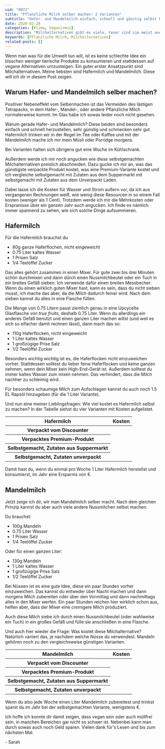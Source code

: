 ```yaml
---
uid: "0072"
title: "Pflanzliche Milch selber machen: 2 Varianten"
subtitle: "Hafer- und Mandelmilch einfach, schnell und günstig selbst herstellen."
date: 2020-02-28
categories: [Klima, Veganismus]
description: "Milchalternativen gibt es viele, teuer sind sie meist auch. Dabei lässt sich pflanzliche Milch einfach und günstig selber machen."
keywords: [Pflanzliche Milch, Milchalternativen]
related-posts: []
---
```

Wenn man was für die Umwelt tun will, ist es keine schlechte Idee ein bisschen weniger tierische Produkte zu konsumieren und stattdessen auf vegane Alternativen umzusteigen. Ein guter erster Ansatzpunkt sind Milchalternativen. Meine liebsten sind Hafermilch und Mandelmilch. Diese will ich dir in diesem Post zeigen.

## Warum Hafer- und Mandelmilch selber machen?
Positiver Nebeneffekt vom Selbermachen ist das Vermeiden des lästigen Tetrapacks, in dem Hafer-, Mandel-, oder andere Pflanzliche Milch normalerweise kommt. Im Glas habe ich sowas leider noch nicht gesehen.

Warum gerade Hafer- und Mandelmilch? Diese beiden sind besonders einfach und schnell herzustellen, sehr günstig und schmecken sehr gut. Hafermilch trinken wir in der Regel im Tee oder Kaffee und mit der Mandelmilch mache ich mir mein Müsli oder Porridge morgens.

Bei Varianten halten sich übrigens gut eine Woche im Kühlschrank.

Außerdem werde ich mir noch angucken wie diese selbstgemachten Milchalternativen preislich abschneiden. Dazu gucke ich mir an, was das günstigste verpackte Produkt kostet, was eine Premium-Variante kostet und ich vergleiche selbstgemacht mit Zutaten aus dem Suppermarkt mit selbstgemacht mit Zutaten aus dem Unverpackt Laden.

Dabei lasse ich die Kosten für Wasser und Strom außern vor, da ich aus vergangenen Rechnungen weiß, wie wenig diese Resourcen in so einem Fall kosten (weniger als 1 Cent). Trotzdem werde ich mir die Mehrkosten oder Erspranisse über ein ganzen Jahr auch angucken. Ich finde es nämlich immer spannend zu sehen, wie sich solche Dinge aufsummieren.

## Hafermilch
Für die Hafermilch brauchst du
- 80g ganze Haferflochen, nicht eingeweicht
- 0.75 Liter kaltes Wasser
- 1 Prisen Salz
- 1/4 Teelöffel Zucker

Das alles gehört zusammen in einen Mixer. Für gute zwei bis drei Minuten schön durchmixen und dann dürch einen Nussmilchbeutel oder ein Tuch in ein breites Gefäß sieben. Ich verwende dafür einen breiten Messbecher. Wenn du einen wirklich guten Mixer hast, kann es sein, dass du nicht sieben musst, ich mache das aber, da die Milch dadurch feiner wird. Nach dem sieben kannst du alles in eine Flasche füllen.

Die Menge von 0.75 Litern passt ziemlich genau in eine Upcycelte Glasflasche von _true fruits_, deshalb 0.75 Liter. Wenn du allerdings ein anderes Gefäß benutzt und einen ganzen Liter machen willst (und weil es sich so eifacher damit rechnen lässt), dann mach das so:
- 110g Haferflocken, nicht eingeweicht
- 1 Liter kaltes Wasser
- 1 großzügige Prise Salz
- 1/2 Teelöffel Zucker

Besonders wichtig wichtig ist es, die Haferflocken nicht einzuweichen vorher. Stattdessen solltest du lieber feine Haferflocken und keine ganzen nehmen, wenn dein Mixer kein High-End-Gerät ist. Außerdem solltest du immer kaltes Wasser zum mixen nehmen. Das verhindert, dass die Milch nachher zu schleimig wird.

Für besonders schaumige Milch zum Aufschlagen kannst du auch noch 1.5 EL Rapsöl hinzugeben (für die 1 Liter Variante).

Und nun eine meiner Lieblingsfragen: Wie viel kostet es Hafermilch selbst zu machen? In der Tabelle siehst du vier Varianten mit Kosten aufgelistet.

<table>
  <thead>
    <tr>
      <th>Hafermilch</th>
      <th>Kosten</th>
    </tr>
  </thead>
  <tbody>
    <tr>
      <th>Verpackt vom Discounter</th>
      <td data-label="Kosten"></td>
    </tr>
    <tr>
      <th>Verpacktes Premium-Produkt</th>
      <td data-label="Kosten"></td>
    </tr>
    <tr>
      <th>Selbstgemacht, Zutaten aus Suppermarkt</th>
      <td data-label="Kosten"></td>
    </tr>
    <tr>
      <th>Selbstgemacht, Zutaten unverpackt</th>
      <td data-label="Kosten"></td>
    </tr>
  </tbody>
</table>

Damit hast du, wenn du einmal pro Woche 1 Liter Hafermilch herstellst und konsumierst, im Jahr eine Ersparnis von €.

## Mandelmilch
Jetzt zeige ich dir, wir man Mandelmilch selber macht. Nach dem gleichen Prinzip kannst du aber auch viele andere Nussmilchen selbst machen.

Du brauchst:
- 100g Mandeln
- 0.75 Liter Wasser
- 1 Prisen Salz
- 1/4 Teelöffel Zucker

Oder für einen ganzen Liter:
- 130g Mandeln
- 1 Liter kaltes Wasser
- 1 großzügige Prise Salz
- 1/2 Teelöffel Zucker

Bei Nüssen ist es eine gute Idee, diese ein paar Stunden vorher einzuweichen. Das kannst du entweder über Nacht machen und dann morgens Milch zubereiten oder über den Vormittag und dann nachmittags alles in den Mixer werfen. Ein paar Stunden reichen hier wirklich schon aus, helfen aber, dass der Mixer eine cremigere Milch produziert.

Auch diese Milch siebe ich durch einen Nussmilchbeutel (oder wahlweise ein Tuch) in ein großes Gefäß und fülle sie anschließen in eine Flasche.

Und auch hier wieder die Frage: Was kostet diese Milchalternative? Natürlich variiert das, je nachdem welche Nüsse du verwendest. Mandeln gehören noch zu den vergleichsweise günstigen Varianten.

<table>
  <thead>
    <tr>
      <th>Mandelmilch</th>
      <th>Kosten</th>
    </tr>
  </thead>
  <tbody>
    <tr>
      <th>Verpackt vom Discounter</th>
      <td data-label="Kosten"></td>
    </tr>
    <tr>
      <th>Verpacktes Premium-Produkt</th>
      <td data-label="Kosten"></td>
    </tr>
    <tr>
      <th>Selbstgemacht, Zutaten aus Suppermarkt</th>
      <td data-label="Kosten"></td>
    </tr>
    <tr>
      <th>Selbstgemacht, Zutaten unverpackt</th>
      <td data-label="Kosten"></td>
    </tr>
  </tbody>
</table>

Wenn du also jede Woche einen Liter Mandelmilch zubereitest und trinkst sparst du im Jahr bei der selbstgemachten Variante, wenigstens €.

Ich hoffe ich konnte dir damit zeigen, dass vegan sein oder auch müllfrei sein, in manchen Bereichen gar nicht so schwer ist. Nebenbei kann man durch sowas auch noch Geld sparen. Vielen dank für's Lesen und bis zum nächsten Mal.

\- Sarah
